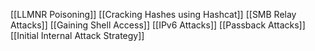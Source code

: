 [[LLMNR Poisoning]]
[[Cracking Hashes using Hashcat]]
[[SMB Relay Attacks]]
[[Gaining Shell Access]]
[[IPv6 Attacks]]
[[Passback Attacks]]
[[Initial Internal Attack Strategy]]